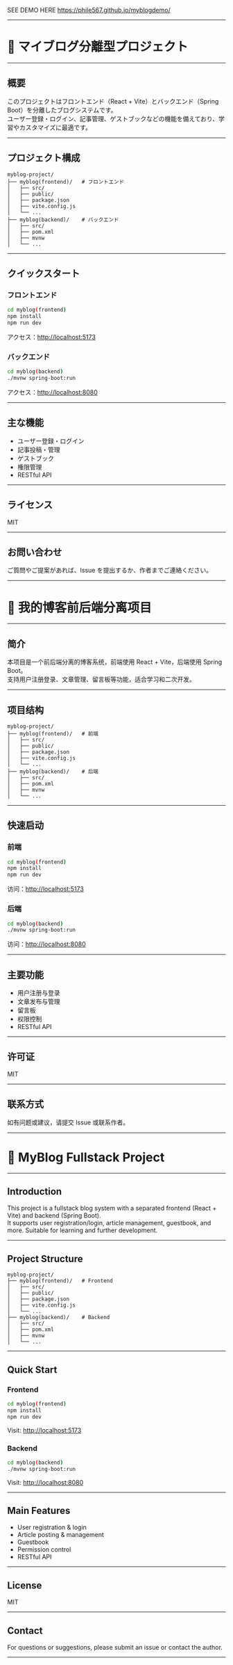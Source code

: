 
SEE DEMO HERE
https://phile567.github.io/myblogdemo/

---

# 🛒 マイブログ分離型プロジェクト

---

## 概要

このプロジェクトはフロントエンド（React + Vite）とバックエンド（Spring Boot）を分離したブログシステムです。  
ユーザー登録・ログイン、記事管理、ゲストブックなどの機能を備えており、学習やカスタマイズに最適です。

---

## プロジェクト構成

```
myblog-project/
├── myblog(frontend)/   # フロントエンド
│   ├── src/
│   ├── public/
│   ├── package.json
│   ├── vite.config.js
│   └── ...
├── myblog(backend)/    # バックエンド
│   ├── src/
│   ├── pom.xml
│   ├── mvnw
│   └── ...
```

---

## クイックスタート

### フロントエンド

```bash
cd myblog(frontend)
npm install
npm run dev
```
アクセス：[http://localhost:5173](http://localhost:5173)

### バックエンド

```bash
cd myblog(backend)
./mvnw spring-boot:run
```
アクセス：[http://localhost:8080](http://localhost:8080)

---

## 主な機能

- ユーザー登録・ログイン
- 記事投稿・管理
- ゲストブック
- 権限管理
- RESTful API

---

## ライセンス

MIT

---

## お問い合わせ

ご質問やご提案があれば、Issue を提出するか、作者までご連絡ください。

---

# 🛒 我的博客前后端分离项目

---

## 简介

本项目是一个前后端分离的博客系统，前端使用 React + Vite，后端使用 Spring Boot。  
支持用户注册登录、文章管理、留言板等功能，适合学习和二次开发。

---

## 项目结构

```
myblog-project/
├── myblog(frontend)/   # 前端
│   ├── src/
│   ├── public/
│   ├── package.json
│   ├── vite.config.js
│   └── ...
├── myblog(backend)/    # 后端
│   ├── src/
│   ├── pom.xml
│   ├── mvnw
│   └── ...
```

---

## 快速启动

### 前端

```bash
cd myblog(frontend)
npm install
npm run dev
```
访问：[http://localhost:5173](http://localhost:5173)

### 后端

```bash
cd myblog(backend)
./mvnw spring-boot:run
```
访问：[http://localhost:8080](http://localhost:8080)

---

## 主要功能

- 用户注册与登录
- 文章发布与管理
- 留言板
- 权限控制
- RESTful API

---

## 许可证

MIT

---

## 联系方式

如有问题或建议，请提交 Issue 或联系作者。

---

# 🛒 MyBlog Fullstack Project

---

## Introduction

This project is a fullstack blog system with a separated frontend (React + Vite) and backend (Spring Boot).  
It supports user registration/login, article management, guestbook, and more. Suitable for learning and further development.

---

## Project Structure

```
myblog-project/
├── myblog(frontend)/   # Frontend
│   ├── src/
│   ├── public/
│   ├── package.json
│   ├── vite.config.js
│   └── ...
├── myblog(backend)/    # Backend
│   ├── src/
│   ├── pom.xml
│   ├── mvnw
│   └── ...
```

---

## Quick Start

### Frontend

```bash
cd myblog(frontend)
npm install
npm run dev
```
Visit: [http://localhost:5173](http://localhost:5173)

### Backend

```bash
cd myblog(backend)
./mvnw spring-boot:run
```
Visit: [http://localhost:8080](http://localhost:8080)

---

## Main Features

- User registration & login
- Article posting & management
- Guestbook
- Permission control
- RESTful API

---

## License

MIT

---

## Contact

For questions or suggestions, please submit an issue or contact the author.

---
